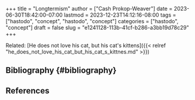 +++
title = "Longtermism"
author = ["Cash Prokop-Weaver"]
date = 2023-06-30T18:42:00-07:00
lastmod = 2023-12-23T14:12:16-08:00
tags = ["hastodo", "concept", "hastodo", "concept"]
categories = ["hastodo", "concept"]
draft = false
slug = "e1241128-113b-41cf-b286-a3bb19d78c29"
+++

Related: [He does not love his cat, but his cat's kittens]({{< relref "he_does_not_love_his_cat_but_his_cat_s_kittnes.md" >}})


## Bibliography {#bibliography}

## References

<style>.csl-entry{text-indent: -1.5em; margin-left: 1.5em;}</style><div class="csl-bib-body">
</div>
